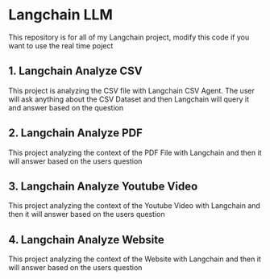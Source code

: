 # Langchain LLM
This repository is for all of my Langchain project, modify this code if you want to use the real time poject

## 1. Langchain Analyze CSV
This project is analyzing the CSV file with Langchain CSV Agent. The user will ask anything about the CSV Dataset and then Langchain will query it and answer based on the question

## 2. Langchain Analyze PDF
This project analyzing the context of the PDF File with Langchain and then it will answer based on the users question

## 3. Langchain Analyze Youtube Video
This project analyzing the context of the Youtube Video with Langchain and then it will answer based on the users question

## 4. Langchain Analyze Website
This project analyzing the context of the Website with Langchain and then it will answer based on the users question
